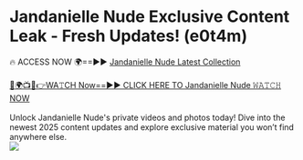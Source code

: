 # Jandanielle Nude Exclusive Content Leak - Fresh Updates! (e0t4m)

🔥 ACCESS NOW 🌍==►► <a href="https://tinyurl.com/yc657z5k" rel="nofollow">Jandanielle Nude Latest Collection</a>
<br><br>
[🔴🌍📺📱👉WA𝚃CH Now==►► CLICK HERE TO Jandanielle Nude 𝚆𝙰𝚃𝙲𝙷 NOW](https://tinyurl.com/yc657z5k)
<br><br>
Unlock Jandanielle Nude's private videos and photos today! Dive into the newest 2025 content updates and explore exclusive material you won’t find anywhere else.
<br>
<a href="https://tinyurl.com/yc657z5k" rel="nofollow" data-target="animated-image.originalLink"><img src="https://camo.githubusercontent.com/8a4f000d20f83aca3bf7ec5f350d767afa0574a8a352519fd8cfa583a6f93a33/68747470733a2f2f692e696d6775722e636f6d2f644a486b345a712e676966" data-canonical-src="https://i.imgur.com/dJHk4Zq.gif" style="max-width: 100%; display: inline-block;" data-target="animated-image.originalImage"></a>
<br>
